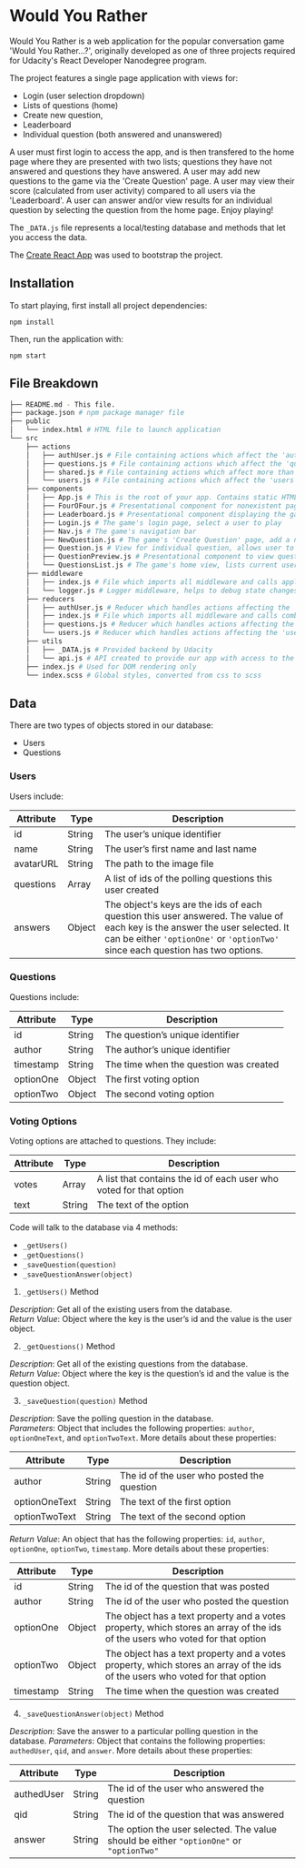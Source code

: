 # Would You Rather

Would You Rather is a web application for the popular conversation game 'Would You Rather...?', originally developed as one of three projects required for Udacity's React Developer Nanodegree program.

The project features a single page application with views for:
  * Login (user selection dropdown)
  * Lists of questions (home)
  * Create new question,
  * Leaderboard
  * Individual question (both answered and unanswered)
  
A user must first login to access the app, and is then transfered to the home page where they are presented with two lists; questions they have not answered and questions they have answered. A user may add new questions to the game via the 'Create Question' page. A user may view their score (calculated from user activity) compared to all users via the 'Leaderboard'. A user can answer and/or view results for an individual question by selecting the question from the home page. Enjoy playing!

The `_DATA.js` file represents a local/testing database and methods that let you access the data.

The [Create React App](https://github.com/facebook/create-react-app) was used to bootstrap the project.

## Installation

To start playing, first install all project dependencies:
```
npm install
```
Then, run the application with:
```
npm start
```

## File Breakdown

```bash
├── README.md - This file.
├── package.json # npm package manager file
├── public
│   └── index.html # HTML file to launch application
└── src
    ├── actions
    │   ├── authUser.js # File containing actions which affect the 'authUser' portion of our redux store
    │   ├── questions.js # File containing actions which affect the 'questions' portion of our redux store
    │   ├── shared.js # File containing actions which affect more than one portion of our redux store
    │   └── users.js # File containing actions which affect the 'users' portion of our redux store
    ├── components
    │   ├── App.js # This is the root of your app. Contains static HTML right now.
    │   ├── FourOFour.js # Presentational component for nonexistent pages
    │   ├── Leaderboard.js # Presentational component displaying the game's top users
    │   ├── Login.js # The game's login page, select a user to play
    │   ├── Nav.js # The game's navigation bar
    │   ├── NewQuestion.js # The game's 'Create Question' page, add a new question to the game
    │   ├── Question.js # View for individual question, allows user to answer and view results
    │   ├── QuestionPreview.js # Presentational component to view question excerpts, used by QuestionsList.js
    │   └── QuestionsList.js # The game's home view, lists current user's answered and unanswered questions
    ├── middleware
    │   ├── index.js # File which imports all middleware and calls applyMiddleware
    │   └── logger.js # Logger middleware, helps to debug state changes, always last middleware called
    ├── reducers
    │   ├── authUser.js # Reducer which handles actions affecting the 'authUser' portion of our redux store
    │   ├── index.js # File which imports all middleware and calls combineReducers
    │   ├── questions.js # Reducer which handles actions affecting the 'questions' portion of our redux store
    │   └── users.js # Reducer which handles actions affecting the 'users' portion of our redux store
    ├── utils
    │   ├── _DATA.js # Provided backend by Udacity
    │   └── api.js # API created to provide our app with access to the provided _DATA file
    ├── index.js # Used for DOM rendering only
    └── index.scss # Global styles, converted from css to scss
```

## Data

There are two types of objects stored in our database:

* Users
* Questions

### Users

Users include:

| Attribute | Type   | Description       |
|-----------|--------|-------------------|
| id        | String | The user’s unique identifier |
| name      | String | The user’s first name  and last name |
| avatarURL | String | The path to the image file |
| questions | Array  | A list of ids of the polling questions this user created |
| answers   | Object | The object's keys are the ids of each question this user answered. The value of each key is the answer the user selected. It can be either `'optionOne'` or `'optionTwo'` since each question has two options.

### Questions

Questions include:

| Attribute | Type   | Description |
|-----------|--------|-------------|
| id        | String | The question’s unique identifier |
| author    | String | The author’s unique identifier |
| timestamp | String | The time when the question was created |
| optionOne | Object | The first voting option |
| optionTwo | Object | The second voting option |

### Voting Options

Voting options are attached to questions. They include:

| Attribute | Type   | Description |
|-----------|--------|-------------|
| votes     | Array  | A list that contains the id of each user who voted for that option |
| text      | String | The text of the option |

Code will talk to the database via 4 methods:

* `_getUsers()`
* `_getQuestions()`
* `_saveQuestion(question)`
* `_saveQuestionAnswer(object)`

1) `_getUsers()` Method

*Description*: Get all of the existing users from the database.  
*Return Value*: Object where the key is the user’s id and the value is the user object.

2) `_getQuestions()` Method

*Description*: Get all of the existing questions from the database.  
*Return Value*: Object where the key is the question’s id and the value is the question object.

3) `_saveQuestion(question)` Method

*Description*: Save the polling question in the database.  
*Parameters*:  Object that includes the following properties: `author`, `optionOneText`, and `optionTwoText`. More details about these properties:

| Attribute     | Type   | Description |
|---------------|--------|-------------|
| author        | String | The id of the user who posted the question |
| optionOneText | String | The text of the first option |
| optionTwoText | String | The text of the second option |

*Return Value*:  An object that has the following properties: `id`, `author`, `optionOne`, `optionTwo`, `timestamp`. More details about these properties:

| Attribute | Type   | Description |
|-----------|--------|-------------|
| id        | String | The id of the question that was posted |
| author    | String | The id of the user who posted the question |
| optionOne | Object | The object has a text property and a votes property, which stores an array of the ids of the users who voted for that option |
| optionTwo | Object | The object has a text property and a votes property, which stores an array of the ids of the users who voted for that option |
| timestamp | String | The time when the question was created |

4) `_saveQuestionAnswer(object)` Method

*Description*: Save the answer to a particular polling question in the database.
*Parameters*: Object that contains the following properties: `authedUser`, `qid`, and `answer`. More details about these properties:

| Attribute  | Type   | Description |
|------------|--------|-------------|
| authedUser | String | The id of the user who answered the question |
| qid        | String | The id of the question that was answered |
| answer     | String | The option the user selected. The value should be either `"optionOne"` or `"optionTwo"` |